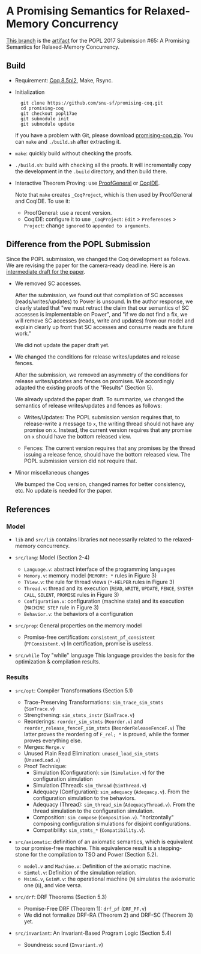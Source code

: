 # A Promising Semantics for Relaxed-Memory Concurrency

[This branch](https://github.com/snu-sf/promising-coq/tree/popl17ae) is the [artifact](http://conf.researchr.org/track/POPL-2017/ArtifactEvaluation) for the POPL 2017 Submission #65: A Promising Semantics for Relaxed-Memory Concurrency.

## Build

- Requirement: [Coq 8.5pl2](https://coq.inria.fr/download), Make, Rsync.

- Initialization

        git clone https://github.com/snu-sf/promising-coq.git
        cd promising-coq
        git checkout popl17ae
        git submodule init
        git submodule update

  If you have a problem with Git, please download [promising-coq.zip](http://sf.snu.ac.kr/promising/release/promising-coq.zip). You can `make` and `./build.sh` after extracting it.

- `make`: quickly build without checking the proofs.

- `./build.sh`: build with checking all the proofs.  It will incrementally copy the development in the `.build` directory, and then build there.

- Interactive Theorem Proving: use [ProofGeneral](https://proofgeneral.github.io/) or [CoqIDE](https://coq.inria.fr/download).

  Note that `make` creates `_CoqProject`, which is then used by ProofGeneral and CoqIDE. To use it:

    + ProofGeneral: use a recent version.
    + CoqIDE: configure it to use `_CoqProject`: `Edit` > `Preferences` > `Project`: change `ignored` to `appended to arguments`.

## Difference from the POPL Submission

Since the POPL submission, we changed the Coq development as follows. We are revising the paper for the camera-ready deadline. Here is an [intermediate draft for the paper](http://sf.snu.ac.kr/promising/release/promising.pdf).

- We removed SC accesses.

  After the submission, we found out that compilation of SC accesses (reads/writes/updates) to Power is unsound. In the author response, we clearly stated that "we must retract the claim that our semantics of SC accesses is implementable on Power", and "if we do not find a fix, we will remove SC accesses (reads, write and updates) from our model and explain clearly up front that SC accesses and consume reads are future work."

  We did not update the paper draft yet.

- We changed the conditions for release writes/updates and release fences.

  After the submission, we removed an asymmetry of the conditions for release writes/updates and fences on promises. We accordingly adapted the existing proofs of the "Results" (Section 5).

  We already updated the paper draft.  To summarize, we changed the semantics of release writes/updates and fences as follows:

    + Writes/Updates: The POPL submission version requires that, to release-write a message to `x`, the writing thread should not have any promise on `x`. Instead, the current version requires that any promise on `x` should have the bottom released view.

    + Fences: The current version requires that any promises by the thread issuing a release fence, should have the bottom released view.  The POPL submission version did not require that.

- Minor miscellaneous changes

  We bumped the Coq version, changed names for better consistency, etc. No update is needed for the paper.

## References

### Model

- `lib` and `src/lib` contains libraries not necessarily related to the relaxed-memory concurrency.

- `src/lang`: Model (Section 2-4)
    + `Language.v`: abstract interface of the programming languages
    + `Memory.v`: memory model (`MEMORY: *` rules in Figure 3)
    + `TView.v`: the rule for thread views (`*-HELPER` rules in Figure 3)
    + `Thread.v`: thread and its execution (`READ`, `WRITE`, `UPDATE`, `FENCE`, `SYSTEM CALL`, `SILENT`, `PROMISE` rules in Figure 3)
    + `Configuration.v`: configuration (machine state) and its execution (`MACHINE STEP` rule in Figure 3)
    + `Behavior.v`: the behaviors of a configuration

- `src/prop`: General properties on the memory model
    + Promise-free certification: `consistent_pf_consistent` (`PFConsistent.v`)
      In certification, promise is useless.

- `src/while` Toy "while" language
  This language provides the basis for the optimization & compilation results.

### Results

- `src/opt`: Compiler Transformations (Section 5.1)
    + Trace-Preserving Transformations: `sim_trace_sim_stmts` (`SimTrace.v`)
    + Strengthening: `sim_stmts_instr` (`SimTrace.v`)
    + Reorderings: `reorder_sim_stmts` (`Reorder.v`) and `reorder_release_fenceF_sim_stmts` (`ReorderReleaseFenceF.v`)
      The latter proves the reordering of `F_rel; *` is proved, while the former proves everything else.
    + Merges: `Merge.v`
    + Unused Plain Read Elimination: `unused_load_sim_stmts` (`UnusedLoad.v`)
    + Proof Technique:
        * Simulation (Configuration): `sim` (`Simulation.v`) for the configuration simulation
        * Simulation (Thread): `sim_thread` (`SimThread.v`)
        * Adequacy (Configuration): `sim_adequacy` (`Adequacy.v`).  From the configuration simulation to the behaviors.
        * Adequacy (Thread): `sim_thread_sim` (`AdequacyThread.v`).  From the thread simulation to the configuration simulation.
        * Composition: `sim_compose` (`Composition.v`).  "horizontally" composing configuration simulations for disjoint configurations.
        * Compatibility: `sim_stmts_*` (`Compatibility.v`).

- `src/axiomatic`: definition of an axiomatic semantics, which is equivalent to our promise-free machine.
  This equivalence result is a stepping-stone for the compilation to TSO and Power (Section 5.2).
    + `model.v` and `Machine.v`: Definition of the axiomatic machine.
    + `SimRel.v`: Definition of the simulation relation.
    + `MsimG.v`, `GsimM.v`: the operational machine (`M`) simulates the axiomatic one (`G`), and vice versa.

- `src/drf`: DRF Theorems (Section 5.3)
    + Promise-Free DRF (Theorem 1): `drf_pf` (`DRF_PF.v`)
    + We did not formalize DRF-RA (Theorem 2) and DRF-SC (Theorem 3) yet.

- `src/invariant`: An Invariant-Based Program Logic (Section 5.4)
    + Soundness: `sound` (`Invariant.v`)
